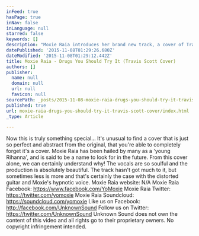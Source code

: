 ```yaml
---
inFeed: true
hasPage: true
inNav: false
inLanguage: null
starred: false
keywords: []
description: "Moxie Raia introduces her brand new track, a cover of Travis Scott's 'Drugs You Should Try it'"
datePublished: '2015-11-08T01:29:26.680Z'
dateModified: '2015-11-08T01:29:12.442Z'
title: Moxie Raia - Drugs You Should Try It (Travis Scott Cover)
authors: []
publisher:
  name: null
  domain: null
  url: null
  favicon: null
sourcePath: _posts/2015-11-08-moxie-raia-drugs-you-should-try-it-travis-scott-cover.md
published: true
url: moxie-raia-drugs-you-should-try-it-travis-scott-cover/index.html
_type: Article

---
```

Now this is truly something special... It's unusual to find a cover that is just so perfect and abstract from the original, that you're able to completely forget it's a cover. Moxie Raia has been hailed by many as a 'young Rihanna', and is said to be a name to look for in the future. From this cover alone, we can certainly understand why! The vocals are so soulful and the production is absolutely beautiful. The track hasn't got much to it, but sometimes less is more and that's certainly the case with the distorted guitar and Moxie's hypnotic voice.
Moxie Raia website: N/A
Moxie Raia Facebook: https://www.facebook.com/YoMoxie
Moxie Raia Twitter: https://twitter.com/yomoxie
Moxie Raia Soundcloud: https://soundcloud.com/yomoxie
Like us on Facebook: http://facebook.com/UnknownSound
Follow us on Twitter: https://twitter.com/UnknownSound
Unknown Sound does not own the content of this video and all rights go to their proprietary owners. No copyright infringement intended.